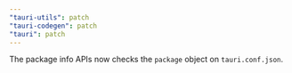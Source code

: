 ```yaml
---
"tauri-utils": patch
"tauri-codegen": patch
"tauri": patch
---
```


The package info APIs now checks the `package` object on `tauri.conf.json`.
